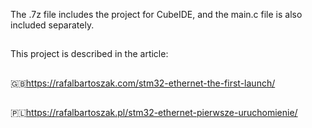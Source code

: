 The .7z file includes the project for CubeIDE, and the main.c file is also included separately.
##
This project is described in the article:
##
🇬🇧https://rafalbartoszak.com/stm32-ethernet-the-first-launch/
##
🇵🇱https://rafalbartoszak.pl/stm32-ethernet-pierwsze-uruchomienie/
##
